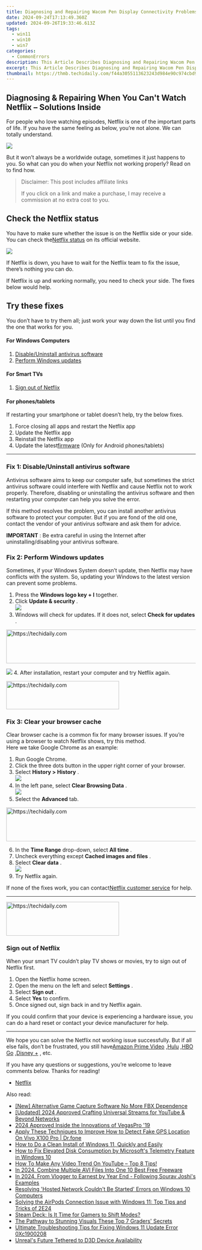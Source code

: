```yaml
---
title: Diagnosing and Repairing Wacom Pen Display Connectivity Problems
date: 2024-09-24T17:13:49.360Z
updated: 2024-09-26T19:33:46.613Z
tags:
  - win11
  - win10
  - win7
categories:
  - CommonErrors
description: This Article Describes Diagnosing and Repairing Wacom Pen Display Connectivity Problems
excerpt: This Article Describes Diagnosing and Repairing Wacom Pen Display Connectivity Problems
thumbnail: https://thmb.techidaily.com/f44a3055113623243d984e90c974cbd9f7a4751106e76ccc80ae32530955e3a8.jpg
---
```


## Diagnosing & Repairing When You Can't Watch Netflix – Solutions Inside

For people who love watching episodes, Netflix is one of the important parts of life. If you have the same feeling as below, you’re not alone. We can totally understand.

![](https://images.drivereasy.com/wp-content/uploads/2019/12/tweet.jpg)

 But it won’t always be a worldwide outage, sometimes it just happens to you. So what can you do when your Netflix not working properly? Read on to find how.

>  Disclaimer: This post includes affiliate links
>
>  If you click on a link and make a purchase, I may receive a commission at no extra cost to you.
>

## Check the Netflix status

 You have to make sure whether the issue is on the Netflix side or your side. You can check the[Netflix status](https://help.netflix.com/en/is-netflix-down) on its official website.

![](https://images.drivereasy.com/wp-content/uploads/2021/11/image-7-1200x371.png)

 If Netflix is down, you have to wait for the Netflix team to fix the issue, there’s nothing you can do.

 If Netflix is up and working normally, you need to check your side. The fixes below would help.

## Try these fixes

 You don’t have to try them all; just work your way down the list until you find the one that works for you.

#### For Windows Computers

1. [Disable/Uninstall antivirus software](https://tools.techidaily.com/drivereasy/download/)
2. [Perform Windows updates](https://tools.techidaily.com/drivereasy/download/)

#### For Smart TVs

1. [Sign out of Netflix](https://tools.techidaily.com/drivereasy/download/)

#### For phones/tablets

 If restarting your smartphone or tablet doesn’t help, try the below fixes.

1. Force closing all apps and restart the Netflix app
2. Update the Netflix app
3. Reinstall the Netflix app
4. Update the latest[firmware](https://www.linksys.com/us/support-article?articleNum=148460) (Only for Android phones/tablets)

---

### Fix 1: Disable/Uninstall antivirus software

 Antivirus software aims to keep our computer safe, but sometimes the strict antivirus software could interfere with Netflix and cause Netflix not to work properly. Therefore, disabling or uninstalling the antivirus software and then restarting your computer can help you solve the error.

 If this method resolves the problem, you can install another antivirus software to protect your computer. But if you are fond of the old one, contact the vendor of your antivirus software and ask them for advice.

**IMPORTANT** : Be extra careful in using the Internet after uninstalling/disabling your antivirus software.

### Fix 2: Perform Windows updates

 Sometimes, if your Windows System doesn’t update, then Netflix may have conflicts with the system. So, updating your Windows to the latest version can prevent some problems.

1. Press the **Windows logo key + I** together.
2. Click **Update & security** .  
![](https://images.drivereasy.com/wp-content/uploads/2019/07/1-6.jpg)
3. Windows will check for updates. If it does not, select **Check for updates** .  

<!-- affiliate ads begin -->
<a href="https://ephamedtechinc.pxf.io/c/5597632/2137207/26400" target="_top" id="2137207">
  <img src="//a.impactradius-go.com/display-ad/26400-2137207" border="0" alt="https://techidaily.com" width="728" height="90"/>
</a>
<img height="0" width="0" src="https://ephamedtechinc.pxf.io/i/5597632/2137207/26400" style="position:absolute;visibility:hidden;" border="0" />
<!-- affiliate ads end -->

![](https://images.drivereasy.com/wp-content/uploads/2019/07/update1-1.jpg)
4. After installation, restart your computer and try Netflix again.

<!-- affiliate ads begin -->
<a href="https://25home.pxf.io/c/5597632/2148643/16836" target="_top" id="2148643">
  <img src="//a.impactradius-go.com/display-ad/16836-2148643" border="0" alt="https://techidaily.com" width="300" height="75"/>
</a>
<img height="0" width="0" src="https://25home.pxf.io/i/5597632/2148643/16836" style="position:absolute;visibility:hidden;" border="0" />
<!-- affiliate ads end -->

### Fix 3: Clear your browser cache

 Clear browser cache is a common fix for many browser issues. If you’re using a browser to watch Netflix shows, try this method.  
 Here we take Google Chrome as an example:

1. Run Google Chrome.
2. Click the three dots button in the upper right corner of your browser.
3. Select **History > History** .  
![](https://images.drivereasy.com/wp-content/uploads/2019/07/clear-data.jpg)
4. In the left pane, select **Clear Browsing Data** .  
![](https://images.drivereasy.com/wp-content/uploads/2019/07/clear-data1.jpg)
5. Select the **Advanced** tab.

<!-- affiliate ads begin -->
<a href="https://appsumo.8odi.net/c/5597632/2043596/7443" target="_top" id="2043596">
  <img src="//a.impactradius-go.com/display-ad/7443-2043596" border="0" alt="https://techidaily.com" width="728" height="90"/>
</a>
<img height="0" width="0" src="https://appsumo.8odi.net/i/5597632/2043596/7443" style="position:absolute;visibility:hidden;" border="0" />
<!-- affiliate ads end -->

6. In the **Time Range** drop-down, select **All time** .
7. Uncheck everything except **Cached images and files** .
8. Select **Clear data** .  
![](https://images.drivereasy.com/wp-content/uploads/2019/07/data-1.jpg)
9. Try Netflix again.

 If none of the fixes work, you can contact[Netflix customer service](https://help.netflix.com/en/contactus) for help.

---

<!-- affiliate ads begin -->
<a href="https://aligracehair.sjv.io/c/5597632/1884017/19272" target="_top" id="1884017">
  <img src="//a.impactradius-go.com/display-ad/19272-1884017" border="0" alt="https://techidaily.com" width="300" height="90"/>
</a>
<img height="0" width="0" src="https://aligracehair.sjv.io/i/5597632/1884017/19272" style="position:absolute;visibility:hidden;" border="0" />
<!-- affiliate ads end -->

### Sign out of Netflix

 When your smart TV couldn’t play TV shows or movies, try to sign out of Netflix first.

1. Open the Netflix home screen.
2. Open the menu on the left and select **Settings** .
3. Select **Sign out** .
4. Select **Yes** to confirm.
5. Once signed out, sign back in and try Netflix again.

 If you could confirm that your device is experiencing a hardware issue, you can do a hard reset or contact your device manufacturer for help.

---

 We hope you can solve the Netflix not working issue successfully. But if all else fails, don’t be frustrated, you still have[Amazon Prime Video](https://www.primevideo.com/?ref%5F=dvm%5Fpds%5Famz%5FHK%5Fkc%5Fs%5Fg|c%5F292961275651%5Fm%5FtPIdyQe7-dc%5Fs%5F%5F) ,[Hulu](https://tools.techidaily.com/drivereasy/download/) ,[HBO Go](https://www.hbo.com/) ,[Disney +](http://www.disneyplus.com) , etc.

 If you have any questions or suggestions, you’re welcome to leave comments below. Thanks for reading!

* [Netflix](https://tools.techidaily.com/drivereasy/download/)

<ins class="adsbygoogle"
     style="display:block"
     data-ad-format="autorelaxed"
     data-ad-client="ca-pub-7571918770474297"
     data-ad-slot="1223367746"></ins>

<ins class="adsbygoogle"
     style="display:block"
     data-ad-client="ca-pub-7571918770474297"
     data-ad-slot="8358498916"
     data-ad-format="auto"
     data-full-width-responsive="true"></ins>

<span class="atpl-alsoreadstyle">Also read:</span>
<div><ul>
<li><a href="https://visual-screen-recording.techidaily.com/new-alternative-game-capture-software-no-more-fbx-dependence/"><u>[New] Alternative Game Capture Software No More FBX Dependence</u></a></li>
<li><a href="https://youtube-docs.techidaily.com/ed-2024-approved-crafting-universal-streams-for-youtube-and-beyond-networks/"><u>[Updated] 2024 Approved Crafting Universal Streams for YouTube & Beyond Networks</u></a></li>
<li><a href="https://extra-guidance.techidaily.com/2024-approved-inside-the-innovations-of-vegaspro-19/"><u>2024 Approved Inside the Innovations of VegasPro '19</u></a></li>
<li><a href="https://fake-location.techidaily.com/apply-these-techniques-to-improve-how-to-detect-fake-gps-location-on-vivo-x100-pro-drfone-by-drfone-virtual-android/"><u>Apply These Techniques to Improve How to Detect Fake GPS Location On Vivo X100 Pro | Dr.fone</u></a></li>
<li><a href="https://common-error.techidaily.com/1723208456509-how-to-do-a-clean-install-of-windows-11-quickly-and-easily/"><u>How to Do a Clean Install of Windows 11, Quickly and Easily</u></a></li>
<li><a href="https://common-error.techidaily.com/how-to-fix-elevated-disk-consumption-by-microsofts-telemetry-feature-in-windows-10/"><u>How to Fix Elevated Disk Consumption by Microsoft's Telemetry Feature in Windows 10</u></a></li>
<li><a href="https://techno-recovery.techidaily.com/how-to-make-any-video-trend-on-youtube-top-8-tips/"><u>How To Make Any Video Trend On YouTube – Top 8 Tips!</u></a></li>
<li><a href="https://smart-video-creator.techidaily.com/in-2024-combine-multiple-avi-files-into-one-10-best-free-freeware/"><u>In 2024, Combine Multiple AVI Files Into One 10 Best Free Freeware</u></a></li>
<li><a href="https://youtube-zero.techidaily.com/24-from-vlogger-to-earnest-by-year-end-following-sourav-joshis-examples/"><u>In 2024, From Vlogger to Earnest by Year End - Following Sourav Joshi's Examples</u></a></li>
<li><a href="https://common-error.techidaily.com/resolving-hosted-network-couldnt-be-started-errors-on-windows-10-computers/"><u>Resolving 'Hosted Network Couldn't Be Started' Errors on Windows 10 Computers</u></a></li>
<li><a href="https://common-error.techidaily.com/solving-the-airpods-connection-issue-with-windows-11-top-tips-and-tricks-of-2e24/"><u>Solving the AirPods Connection Issue with Windows 11: Top Tips and Tricks of 2E24</u></a></li>
<li><a href="https://buynow-info.techidaily.com/steam-deck-is-it-time-for-gamers-to-shift-modes/"><u>Steam Deck: Is It Time for Gamers to Shift Modes?</u></a></li>
<li><a href="https://extra-hints.techidaily.com/the-pathway-to-stunning-visuals-these-top-7-graders-secrets/"><u>The Pathway to Stunning Visuals These Top 7 Graders' Secrets</u></a></li>
<li><a href="https://common-error.techidaily.com/ultimate-troubleshooting-tips-for-fixing-windows-11-update-error-0xc1900208/"><u>Ultimate Troubleshooting Tips for Fixing Windows 11 Update Error 0Xc1900208</u></a></li>
<li><a href="https://common-error.techidaily.com/unreals-future-tethered-to-d3d-device-availability/"><u>Unreal's Future Tethered to D3D Device Availability</u></a></li>
</ul></div>

